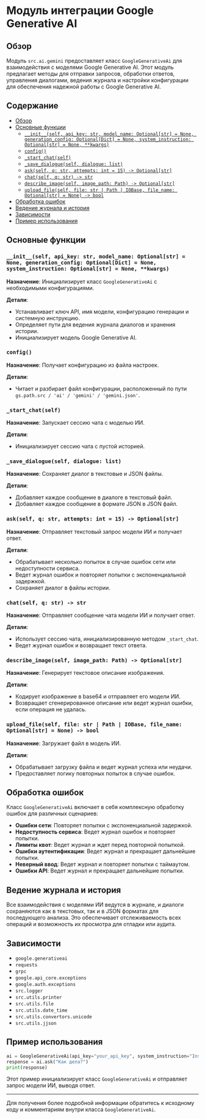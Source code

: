 # Модуль интеграции Google Generative AI

## Обзор

Модуль `src.ai.gemini` предоставляет класс `GoogleGenerativeAi` для взаимодействия с моделями Google Generative AI. Этот модуль предлагает методы для отправки запросов, обработки ответов, управления диалогами, ведения журнала и настройки конфигурации для обеспечения надежной работы с Google Generative AI.

## Содержание

- [Обзор](#обзор)
- [Основные функции](#основные-функции)
  - [`__init__(self, api_key: str, model_name: Optional[str] = None, generation_config: Optional[Dict] = None, system_instruction: Optional[str] = None, **kwargs)`](#initself-api_key-str-model_name-optionalstr--none-generation_config-optionaldict--none-system_instruction-optionalstr--none-kwargs)
  - [`config()`](#config)
  - [`_start_chat(self)`](#_start_chatself)
  - [`_save_dialogue(self, dialogue: list)`](#_savedialogueself-dialogue-list)
  - [`ask(self, q: str, attempts: int = 15) -> Optional[str]`](#askself-q-str-attempts-int--15--optionalstr)
  - [`chat(self, q: str) -> str`](#chatself-q-str--str)
  - [`describe_image(self, image_path: Path) -> Optional[str]`](#describe_imageself-image_path-path--optionalstr)
  - [`upload_file(self, file: str | Path | IOBase, file_name: Optional[str] = None) -> bool`](#upload_fileself-file-str--path--iobase-file_name-optionalstr--none--bool)
- [Обработка ошибок](#обработка-ошибок)
- [Ведение журнала и история](#ведение-журнала-и-история)
- [Зависимости](#зависимости)
- [Пример использования](#пример-использования)

## Основные функции

### `__init__(self, api_key: str, model_name: Optional[str] = None, generation_config: Optional[Dict] = None, system_instruction: Optional[str] = None, **kwargs)`

**Назначение**: Инициализирует класс `GoogleGenerativeAi` с необходимыми конфигурациями.

**Детали**:

- Устанавливает ключ API, имя модели, конфигурацию генерации и системную инструкцию.
- Определяет пути для ведения журнала диалогов и хранения истории.
- Инициализирует модель Google Generative AI.

### `config()`

**Назначение**: Получает конфигурацию из файла настроек.

**Детали**:

- Читает и разбирает файл конфигурации, расположенный по пути `gs.path.src / 'ai' / 'gemini' / 'gemini.json'`.

### `_start_chat(self)`

**Назначение**: Запускает сессию чата с моделью ИИ.

**Детали**:

- Инициализирует сессию чата с пустой историей.

### `_save_dialogue(self, dialogue: list)`

**Назначение**: Сохраняет диалог в текстовые и JSON файлы.

**Детали**:

- Добавляет каждое сообщение в диалоге в текстовый файл.
- Добавляет каждое сообщение в формате JSON в JSON файл.

### `ask(self, q: str, attempts: int = 15) -> Optional[str]`

**Назначение**: Отправляет текстовый запрос модели ИИ и получает ответ.

**Детали**:

- Обрабатывает несколько попыток в случае ошибок сети или недоступности сервиса.
- Ведет журнал ошибок и повторяет попытки с экспоненциальной задержкой.
- Сохраняет диалог в файлы истории.

### `chat(self, q: str) -> str`

**Назначение**: Отправляет сообщение чата модели ИИ и получает ответ.

**Детали**:

- Использует сессию чата, инициализированную методом `_start_chat`.
- Ведет журнал ошибок и возвращает текст ответа.

### `describe_image(self, image_path: Path) -> Optional[str]`

**Назначение**: Генерирует текстовое описание изображения.

**Детали**:

- Кодирует изображение в base64 и отправляет его модели ИИ.
- Возвращает сгенерированное описание или ведет журнал ошибки, если операция не удалась.

### `upload_file(self, file: str | Path | IOBase, file_name: Optional[str] = None) -> bool`

**Назначение**: Загружает файл в модель ИИ.

**Детали**:

- Обрабатывает загрузку файла и ведет журнал успеха или неудачи.
- Предоставляет логику повторных попыток в случае ошибок.

## Обработка ошибок

Класс `GoogleGenerativeAi` включает в себя комплексную обработку ошибок для различных сценариев:

- **Ошибки сети**: Повторяет попытки с экспоненциальной задержкой.
- **Недоступность сервиса**: Ведет журнал ошибок и повторяет попытки.
- **Лимиты квот**: Ведет журнал и ждет перед повторной попыткой.
- **Ошибки аутентификации**: Ведет журнал и прекращает дальнейшие попытки.
- **Неверный ввод**: Ведет журнал и повторяет попытки с таймаутом.
- **Ошибки API**: Ведет журнал и прекращает дальнейшие попытки.

## Ведение журнала и история

Все взаимодействия с моделями ИИ ведутся в журнале, и диалоги сохраняются как в текстовых, так и в JSON форматах для последующего анализа. Это обеспечивает отслеживаемость всех операций и возможность их просмотра для отладки или аудита.

## Зависимости

- `google.generativeai`
- `requests`
- `grpc`
- `google.api_core.exceptions`
- `google.auth.exceptions`
- `src.logger`
- `src.utils.printer`
- `src.utils.file`
- `src.utils.date_time`
- `src.utils.convertors.unicode`
- `src.utils.jjson`

## Пример использования

```python
ai = GoogleGenerativeAi(api_key="your_api_key", system_instruction="Instruction")
response = ai.ask("Как дела?")
print(response)
```

Этот пример инициализирует класс `GoogleGenerativeAi` и отправляет запрос модели ИИ, выводя ответ.

---

Для получения более подробной информации обратитесь к исходному коду и комментариям внутри класса `GoogleGenerativeAi`.